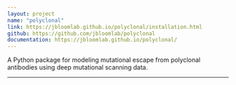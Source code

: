 ```yaml
---
layout: project
name: "polyclonal"
link: https://jbloomlab.github.io/polyclonal/installation.html
github: https://github.com/jbloomlab/polyclonal
documentation: https://jbloomlab.github.io/polyclonal/
---
```


A Python package for modeling mutational escape from polyclonal antibodies using deep mutational scanning data.

---
